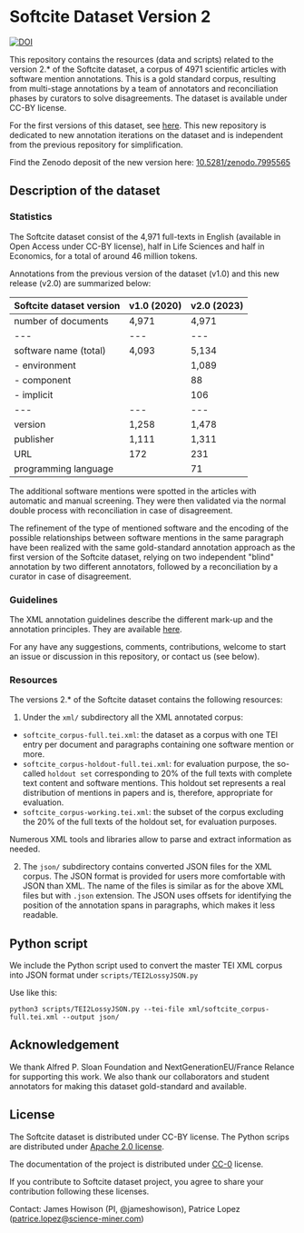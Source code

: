# Softcite Dataset Version 2

[![DOI](https://zenodo.org/badge/DOI/10.5281/zenodo.7995565.svg)](https://doi.org/10.5281/zenodo.7995565)

This repository contains the resources (data and scripts) related to the version 2.* of the Softcite dataset, a corpus of 4971 scientific articles with software mention annotations. This is a gold standard corpus, resulting from multi-stage annotations by a team of annotators and reconciliation phases by curators to solve disagreements. The dataset is available under CC-BY license. 

For the first versions of this dataset, see [here](https://github.com/howisonlab/softcite-dataset). This new repository is dedicated to new annotation iterations on the dataset and is independent from the previous repository for simplification. 

Find the Zenodo deposit of the new version here: [10.5281/zenodo.7995565](https://doi.org/10.5281/zenodo.7995565)


## Description of the dataset

### Statistics

The Softcite dataset consist of the 4,971 full-texts in English (available in Open Access under CC-BY license), half in Life Sciences and half in Economics, for a total of around 46 million tokens.

Annotations from the previous version of the dataset (v1.0) and this new release (v2.0) are summarized below: 

| Softcite dataset version | v1.0 (2020) | v2.0 (2023) | 
|---                       |---          |---          | 
| number of documents      | 4,971       | 4,971       |           
|---                       |---          |---          |
| software name (total)    | 4,093       | 5,134       |           
| - environment            |             | 1,089       |           
| - component              |             |   88        |           
| - implicit               |             |  106        |           
|---                       |---          |---          |        
| version                  | 1,258       | 1,478       |            
| publisher                | 1,111       | 1,311       |            
| URL                      |   172       |  231        |            
| programming language     |             |   71        |     

The additional software mentions were spotted in the articles with automatic and manual screening. They were then validated via the normal double process with reconciliation in case of disagreement. 

The refinement of the type of mentioned software and the encoding of the possible relationships between software mentions in the same paragraph have been realized with the same gold-standard annotation approach as the first version of the Softcite dataset, relying on two independent "blind" annotation by two different annotators, followed by a reconciliation by a curator in case of disagreement. 

### Guidelines

The XML annotation guidelines describe the different mark-up and the annotation principles. They are available [here](annotation_guidelines_tei_xml.md).

For any have any suggestions, comments, contributions, welcome to start an issue or discussion in this repository, or contact us (see below).

### Resources

The versions 2.* of the Softcite dataset contains the following resources: 

1. Under the `xml/` subdirectory all the XML annotated corpus: 

- `softcite_corpus-full.tei.xml`: the dataset as a corpus with one TEI entry per document and paragraphs containing one software mention or more.
- `softcite_corpus-holdout-full.tei.xml`: for evaluation purpose, the so-called `holdout set` corresponding to 20% of the full texts with complete text content and software mentions. This holdout set represents a real distribution of mentions in papers and is, therefore, appropriate for evaluation. 
- `softcite_corpus-working.tei.xml`: the subset of the corpus excluding the 20% of the full texts of the holdout set, for evaluation purposes. 

Numerous XML tools and libraries allow to parse and extract information as needed. 

2. The `json/` subdirectory contains converted JSON files for the XML corpus. The JSON format is provided for users more comfortable with JSON than XML. The name of the files is similar as for the above XML files but with `.json` extension. The JSON uses offsets for identifying the position of the annotation spans in paragraphs, which makes it less readable.  

## Python script

We include the Python script used to convert the master TEI XML corpus into JSON format under `scripts/TEI2LossyJSON.py`

Use like this:

```console
python3 scripts/TEI2LossyJSON.py --tei-file xml/softcite_corpus-full.tei.xml --output json/
```

<!--
## About the creation and improvement of the dataset

This section describes the methodology and quality standard associated to this dataset. 
-->

## Acknowledgement

We thank Alfred P. Sloan Foundation and NextGenerationEU/France Relance for supporting this work. We also thank our collaborators and student annotators for making this dataset gold-standard and available.

## License 

The Softcite dataset is distributed under CC-BY license. The Python scrips are distributed under [Apache 2.0 license](http://www.apache.org/licenses/LICENSE-2.0). 

The documentation of the project is distributed under [CC-0](https://creativecommons.org/publicdomain/zero/1.0/) license.

If you contribute to Softcite dataset project, you agree to share your contribution following these licenses. 

Contact:  James Howison (PI, @jameshowison), Patrice Lopez (<patrice.lopez@science-miner.com>)
